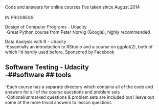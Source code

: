 Code and answers for online courses I've taken since August 2014  
<br>
IN PROGRESS  
    
Design of Computer Programs - Udacity  
 -Great Python course from Peter Norvig (Google), highly recommended

Data Analysis with R - Udacity  
 -Essentially an introduction to RStudio and a course on ggplot(2),
  both of which I'd hardly used before. Sponsored by Facebook

Software Testing - Udacity  
 -##software ## tools
<br>  
----------------------------------------------------------------------
-Each course has a separate directory which contains all of the code
 and answers for all of the course questions and problem sets  
 -Optional/unmarked questions & problem sets are included but I leave
 out some of the more trivial answers to lesson questions
